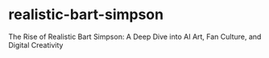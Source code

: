 # realistic-bart-simpson
The Rise of Realistic Bart Simpson: A Deep Dive into AI Art, Fan Culture, and Digital Creativity

